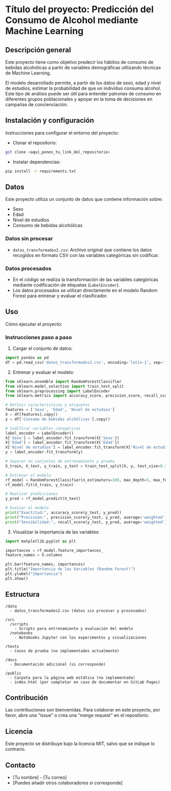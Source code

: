
# Título del proyecto: Predicción del Consumo de Alcohol mediante Machine Learning

## Descripción general
Este proyecto tiene como objetivo predecir los hábitos de consumo de bebidas alcohólicas a partir de variables demográficas utilizando técnicas de Machine Learning.

El modelo desarrollado permite, a partir de los datos de sexo, edad y nivel de estudios, estimar la probabilidad de que un individuo consuma alcohol. Este tipo de análisis puede ser útil para entender patrones de consumo en diferentes grupos poblacionales y apoyar en la toma de decisiones en campañas de concienciación.

## Instalación y configuración
Instrucciones para configurar el entorno del proyecto:

- Clonar el repositorio:
```bash
git clone <aquí_pones_tu_link_del_repositorio>
```

- Instalar dependencias:
```bash
pip install -r requirements.txt
```

## Datos
Este proyecto utiliza un conjunto de datos que contiene información sobre:
- Sexo
- Edad
- Nivel de estudios
- Consumo de bebidas alcohólicas

### Datos sin procesar
- `datos_transformados2.csv`: Archivo original que contiene los datos recogidos en formato CSV con las variables categóricas sin codificar.

### Datos procesados
- En el código se realiza la transformación de las variables categóricas mediante codificación de etiquetas (`LabelEncoder`).
- Los datos procesados se utilizan directamente en el modelo Random Forest para entrenar y evaluar el clasificador.

## Uso
Cómo ejecutar el proyecto:

### Instrucciones paso a paso

1. Cargar el conjunto de datos:
```python
import pandas as pd
df = pd.read_csv('datos_transformados2.csv', encoding='latin-1', sep=';')
```

2. Entrenar y evaluar el modelo:
```python
from sklearn.ensemble import RandomForestClassifier
from sklearn.model_selection import train_test_split
from sklearn.preprocessing import LabelEncoder
from sklearn.metrics import accuracy_score, precision_score, recall_score

# Definir características y etiquetas
features = ['Sexo', 'Edad', 'Nivel de estudios']
X = df[features].copy()
y = df['Consumo de bebidas alchólicas'].copy()

# Codificar variables categóricas
label_encoder = LabelEncoder()
X['Sexo'] = label_encoder.fit_transform(X['Sexo'])
X['Edad'] = label_encoder.fit_transform(X['Edad'])
X['Nivel de estudios'] = label_encoder.fit_transform(X['Nivel de estudios'])
y = label_encoder.fit_transform(y)

# Separar en conjuntos de entrenamiento y prueba
X_train, X_test, y_train, y_test = train_test_split(X, y, test_size=0.2, random_state=77)

# Entrenar el modelo
rf_model = RandomForestClassifier(n_estimators=100, max_depth=5, max_features='log2', random_state=42)
rf_model.fit(X_train, y_train)

# Realizar predicciones
y_pred = rf_model.predict(X_test)

# Evaluar el modelo
print("Exactitud:", accuracy_score(y_test, y_pred))
print("Precisión:", precision_score(y_test, y_pred, average='weighted'))
print("Sensibilidad:", recall_score(y_test, y_pred, average='weighted'))
```

3. Visualizar la importancia de las variables:
```python
import matplotlib.pyplot as plt

importances = rf_model.feature_importances_
feature_names = X.columns

plt.bar(feature_names, importances)
plt.title("Importancia de las Variables (Random Forest)")
plt.ylabel("Importancia")
plt.show()
```

## Estructura
```
/data
  - datos_transformados2.csv (datos sin procesar y procesados)

/src
  /scripts
    - Scripts para entrenamiento y evaluación del modelo
  /notebooks
    - Notebooks Jupyter con los experimentos y visualizaciones

/tests
  - Casos de prueba (no implementados actualmente)

/docs
  - Documentación adicional (si corresponde)

/public
  - Carpeta para la página web estática (no implementada)
  - index.html (por completar en caso de documentar en GitLab Pages)
```

## Contribución
Las contribuciones son bienvenidas. Para colaborar en este proyecto, por favor, abre una "issue" o crea una "merge request" en el repositorio.

## Licencia
Este proyecto se distribuye bajo la licencia MIT, salvo que se indique lo contrario.

## Contacto
- [Tu nombre] - [Tu correo]
- [Puedes añadir otros colaboradores si corresponde]

